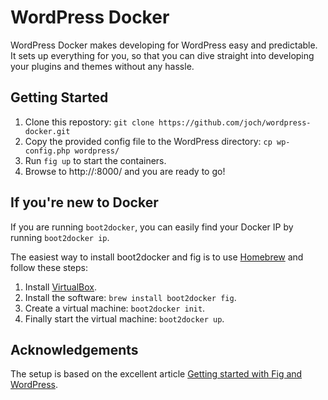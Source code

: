 # WordPress Docker

WordPress Docker makes developing for WordPress easy and predictable. It
sets up everything for you, so that you can dive straight into developing
your plugins and themes without any hassle.

## Getting Started

1. Clone this repostory:
    `git clone https://github.com/joch/wordpress-docker.git`
1. Copy the provided config file to the WordPress directory:
    `cp wp-config.php wordpress/`
1. Run `fig up` to start the containers.
1. Browse to http://<docker ip>:8000/ and you are ready to go!

## If you're new to Docker

If you are running `boot2docker`, you can easily find your Docker IP by
running `boot2docker ip`.

The easiest way to install boot2docker and fig is to use
[Homebrew](http://brew.sh) and follow these steps:

1. Install [VirtualBox](https://www.virtualbox.org).
1. Install the software: `brew install boot2docker fig`.
1. Create a virtual machine: `boot2docker init`.
1. Finally start the virtual machine: `boot2docker up`.

## Acknowledgements

The setup is based on the excellent article [Getting started with Fig
and WordPress](http://www.fig.sh/wordpress.html).
